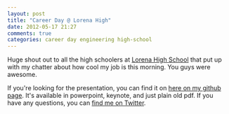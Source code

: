 ```yaml
---
layout: post
title: "Career Day @ Lorena High"
date: 2012-05-17 21:27
comments: true
categories: career day engineering high-school
---
```


Huge shout out to all the high schoolers at [Lorena High School](http://lorenaisd.net) that put up with my chatter about how cool my job is this morning. You guys were awesome.

If you're looking for the presentation, you can find it on [here on my github page](https://github.com/larsacus/career-day). It's available in powerpoint, keynote, and just plain old pdf. If you have any questions, you can [find me on Twitter](https://twitter.com/theonlylars).